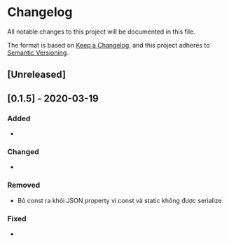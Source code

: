 ﻿# Changelog
All notable changes to this project will be documented in this file.

The format is based on [Keep a Changelog](https://keepachangelog.com/en/1.0.0/),
and this project adheres to [Semantic Versioning](https://semver.org/spec/v2.0.0.html).

## [Unreleased]

## [0.1.5] - 2020-03-19
### Added
- 

### Changed
- 

### Removed
- Bỏ const ra khỏi JSON property vì const và static không được serialize

### Fixed
- 
